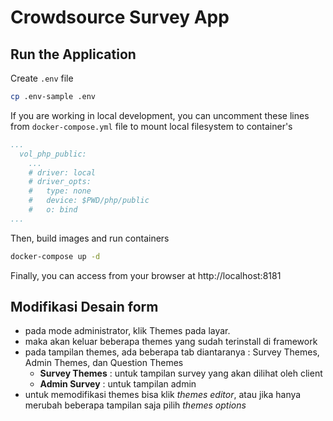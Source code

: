 # Crowdsource Survey App

## Run the Application

Create `.env` file

```sh
cp .env-sample .env
```

If you are working in local development, you can uncomment these lines from `docker-compose.yml` file to mount local filesystem to container's

```yaml
...
  vol_php_public:
    ...
    # driver: local
    # driver_opts:
    #   type: none
    #   device: $PWD/php/public
    #   o: bind
...
```

Then, build images and run containers

```sh
docker-compose up -d
```

Finally, you can access from your browser at http://localhost:8181

## Modifikasi Desain form

* pada mode administrator, klik Themes pada layar.
* maka akan keluar beberapa themes yang sudah terinstall di framework
* pada tampilan themes, ada beberapa tab diantaranya : Survey Themes, Admin Themes, dan Question Themes
  * **Survey Themes** : untuk tampilan survey yang akan dilihat oleh client
  * **Admin Survey** : untuk tampilan admin
* untuk memodifikasi themes bisa klik *themes editor*, atau jika hanya merubah beberapa tampilan saja pilih *themes options*
